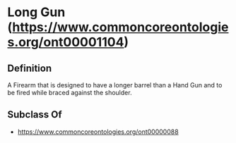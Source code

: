 # Long Gun (https://www.commoncoreontologies.org/ont00001104)

## Definition
A Firearm that is designed to have a longer barrel than a Hand Gun and to be fired while braced against the shoulder.

## Subclass Of
- https://www.commoncoreontologies.org/ont00000088

